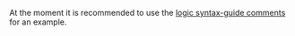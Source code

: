 At the moment it is recommended to use the [logic syntax-guide comments](../examples/syntax-guide/logic/logic.xfml) for an example.

